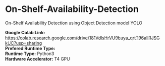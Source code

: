 # On-Shelf-Availability-Detection
On-Shelf Availability Detection using Object Detection model YOLO

**Google Colab Link:** https://colab.research.google.com/drive/181VdlsHrVU9buya_qrtT96allRJSGkUC?usp=sharing
<br/>
**Prefered Runtime Type:**
<br/>
**Runtime Type:** Python3 <br/>
**Hardware Accelerator:** T4 GPU
